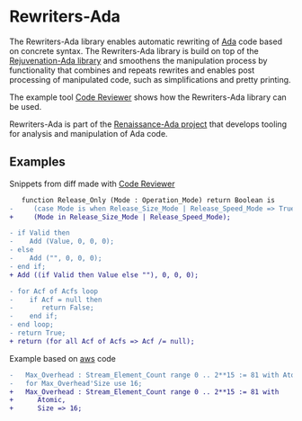 # Rewriters-Ada
The Rewriters-Ada library
enables automatic rewriting of [Ada](https://en.wikipedia.org/wiki/Ada_(programming_language))
code based on concrete syntax.
The Rewriters-Ada library is build on top of the 
[Rejuvenation-Ada library](https://github.com/TNO/Rejuvenation-Ada)
and smoothens the manipulation process by functionality
that combines and repeats rewrites
and enables post processing of manipulated code, such as simplifications and pretty printing.

The example tool [Code Reviewer](code_reviewer) shows how the Rewriters-Ada library can be used.

Rewriters-Ada is part of the [Renaissance-Ada project](https://github.com/TNO/Renaissance-Ada) 
that develops tooling for analysis and manipulation of Ada code.

## Examples

Snippets from diff made with [Code Reviewer](code_reviewer)
```diff
   function Release_Only (Mode : Operation_Mode) return Boolean is
-     (case Mode is when Release_Size_Mode | Release_Speed_Mode => True, when others => False);
+     (Mode in Release_Size_Mode | Release_Speed_Mode);
```

```diff
- if Valid then
-    Add (Value, 0, 0, 0);
- else
-    Add ("", 0, 0, 0);
- end if;
+ Add ((if Valid then Value else ""), 0, 0, 0);
```

```diff
- for Acf of Acfs loop
-    if Acf = null then
-       return False;
-    end if;
- end loop;
- return True;
+ return (for all Acf of Acfs => Acf /= null);
```

Example based on
[aws](https://github.com/AdaCore/aws/blob/7488c0f6f4c593b51e8b61b94d245e2ff4896e33/config/ssl/aws-net-ssl__openssl.adb#L215-L216)
code
```diff
-   Max_Overhead : Stream_Element_Count range 0 .. 2**15 := 81 with Atomic;
-   for Max_Overhead'Size use 16;
+   Max_Overhead : Stream_Element_Count range 0 .. 2**15 := 81 with
+      Atomic,
+      Size => 16;
```